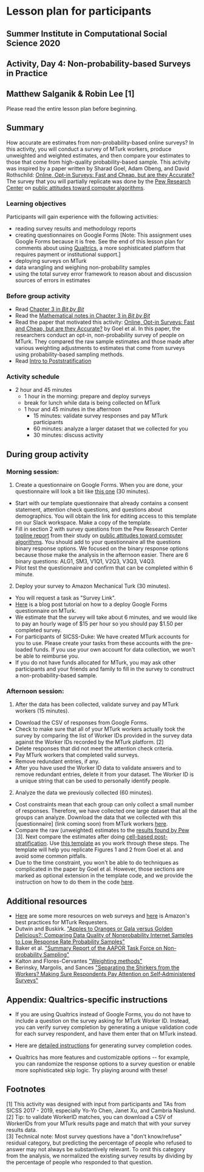 # Lesson plan for participants
## Summer Institute in Computational Social Science 2020
## Activity, Day 4: Non-probability-based Surveys in Practice
## Matthew Salganik & Robin Lee [1]

Please read the entire lesson plan before beginning.

## Summary

How accurate are estimates from non-probability-based online surveys? In this activity, you will conduct a survey of MTurk workers, produce unweighted and weighted estimates, and then compare your estimates to those that come from high-quality probability-based sample. This activity was inspired by a paper written by Sharad Goel, Adam Obeng, and David Rothschild: [Online, Opt-in Surveys: Fast and Cheap, but are they Accurate?](https://5harad.com/papers/dirtysurveys.pdf) The survey that you will partially replicate was done by the [Pew Research Center](https://www.pewresearch.org/) on [public attitudes toward computer algorithms](https://www.pewresearch.org/internet/2018/11/16/public-attitudes-toward-computer-algorithms/).

### Learning objectives

Participants will gain experience with the following activities:
- reading survey results and methodology reports
- creating questionnaires on Google Forms [Note: This assignment uses Google Forms because it is free. See the end of this lesson plan for comments about using [Qualtrics](https://www.qualtrics.com/), a more sophisticated platform that requires payment or institutional support.]
- deploying surveys on MTurk
- data wrangling and weighing non-probability samples
- using the total survey error framework to reason about and discussion sources of errors in estimates

### Before group activity

- Read [Chapter 3 in *Bit by Bit*](https://www.bitbybitbook.com/en/1st-ed/asking-questions/)
- Read the [Mathematical notes in Chapter 3 in *Bit by Bit*](https://www.bitbybitbook.com/en/1st-ed/asking-questions/sampling-mathematical/)
- Read the paper that motivated this activity: [Online, Opt-in Surveys: Fast and Cheap, but are they Accurate?](https://5harad.com/papers/dirtysurveys.pdf) by Goel et al. In this paper, the researchers conduct an opt-in, non-probability survey of people on MTurk. They compared the raw sample estimates and those made after various weighting adjustments to estimates that come from surveys using probability-based sampling methods.
- Read [Intro to Poststratification](https://github.com/compsocialscience/summer-institute/blob/master/2020/materials/day4-surveys/activity/introduction_to_poststratificiation.md)

### Activity schedule
- 2 hour and 45 minutes
    - 1 hour in the morning: prepare and deploy surveys
    - break for lunch while data is being collected on MTurk
    - 1 hour and 45 minutes in the afternoon
      - 15 minutes: validate survey responses and pay MTurk participants
      - 60 minutes: analyze a larger dataset that we collected for you
      - 30 minutes: discuss activity

## During group activity
### Morning session:
1. Create a questionnaire on Google Forms. When you are done, your questionnaire will look a bit like [this one](https://docs.google.com/forms/d/e/1FAIpQLSeBrHa4c5r_DcewQJWE9vrAeqpfN7mxx9QWZO852ItAOL22tA/viewform) (30 minutes).
  - Start with our template questionnaire that already contains a consent statement, attention check questions, and questions about demographics. You will obtain the link for editing access to this template on our Slack workspace. Make a copy of the template.
  - Fill in section 2 with survey questions from the Pew Research Center [topline report](https://www.pewresearch.org/internet/wp-content/uploads/sites/9/2018/11/PI_2018.11.16_algorithms_TOPLINE.pdf) from their study on [public attitudes toward computer algorithms](https://www.pewresearch.org/internet/2018/11/16/public-attitudes-toward-computer-algorithms/). You should add to your questionnaire all the questions binary response options. We focused on the binary response options because those make the analysis in the afternoon easier.  There are 6 binary questions: ALG1, SM3, V1Q1, V2Q3, V3Q3, V4Q3.
  - Pilot test the questionnaire and confirm that can be completed within 6 minute.

2. Deploy your survey to Amazon Mechanical Turk (30 minutes).
  - You will request a task as "Survey Link".
  - [Here](https://blog.mturk.com/tutorial-getting-great-survey-results-from-mturk-and-google-forms-da4993d878df) is a blog post tutorial on how to a deploy Google Forms questionnaire on MTurk.
  - We estimate that the survey will take about 6 minutes, and we would like to pay an hourly wage of $15 per hour so you should pay $1.50 per completed survey.
  - For participants of SICSS-Duke: We have created MTurk accounts for you to use. Please create your tasks from these accounts with the pre-loaded funds. If you use your own account for data collection, we won't be able to reimburse you.
  - If you do not have funds allocated for MTurk, you may ask other participants and your friends and family to fill in the survey to construct a non-probability-based sample.

### Afternoon session:
1. After the data has been collected, validate survey and pay MTurk workers (15 minutes).
  - Download the CSV of responses from Google Forms.
  - Check to make sure that all of your MTurk workers actually took the survey by comparing the list of Worker IDs provided in the survey data against the Worker IDs recorded by the MTurk platform. [2]
  - Delete responses that did not meet the attention check criteria.
  - Pay MTurk workers that completed valid surveys.
  - Remove redundant entries, if any.
  - After you have used the Worker ID data to validate answers and to remove redundant entries, delete it from your dataset. The Worker ID is a unique string that can be used to personally identify people.

2. Analyze the data we previously collected (60 minutes).
  - Cost constraints mean that each group can only collect a small number of responses.  Therefore, we have collected one large dataset that all the groups can analyze. Download the data that we collected with this [questionnaire] (link coming soon) from MTurk workers [here](https://docs.google.com/forms/d/e/1FAIpQLSeBrHa4c5r_DcewQJWE9vrAeqpfN7mxx9QWZO852ItAOL22tA/viewform).
  - Compare the raw (unweighted) estimates to the [results found by Pew](pew_benchmark_question_source_sicss_2020.csv) [3]. Next compare the estimates after doing [cell-based post-stratification](homogeneous-response-propensities-within-groups). Use [this template](survey_activity_2020_template.Rmd) as you work through these steps.  The template will help you replicate Figures 1 and 2 from Goel et al. and avoid some common pitfalls.
  - Due to the time constraint, you won't be able to do techniques as complicated in the paper by Goel et al. However, those sections are marked as optional extension in the template code, and we provide the instruction on how to do them in the code [here](survey_activity_2020_solution.Rmd).

## Additional resources
  - [Here](https://psrc.princeton.edu/our-services/using-mturk) are some more resources on web surveys and [here](https://mturkpublic.s3.amazonaws.com/docs/MTURK_BP.pdf) is Amazon's best practices for MTurk Requesters.
  - Dutwin and Buskirk. ["Apples to Oranges or Gala versus Golden Delicious?: Comparing Data Quality of Nonprobability Internet Samples to Low Response Rate Probability Samples"](https://academic.oup.com/poq/article/81/S1/213/3749202/Apples-to-Oranges-or-Gala-versus-Golden-Delicious)
  - Baker et al. ["Summary Report of the AAPOR Task Force on Non-probability Sampling"](https://academic.oup.com/jssam/article/1/2/90/941418/Summary-Report-of-the-AAPOR-Task-Force-on-Non)
  - Kalton and Flores-Cervantes ["Weighting methods"](http://www.jos.nu/Articles/abstract.asp?article=192081)
  - Berinsky, Margolis, and Sances ["Separating the Shirkers from the Workers? Making Sure Respondents Pay Attention on Self‐Administered Surveys"](https://doi.org/10.1111/ajps.12081)

## Appendix: Qualtrics-specific instructions
-   If you are using Qualtrics instead of Google Forms, you do not have to include a question on the survey asking for MTurk Worker ID. Instead, you can verify survey completion by generating a unique validation code for each survey respondent, and have them enter that on MTurk instead.

-   Here are [detailed instructions](https://blog.mturk.com/getting-great-survey-results-from-mturk-and-qualtrics-be1704ff9786) for generating survey completion codes.

-   Qualtrics has more features and customizable options -- for example, you can randomize the response options to a survey question or enable more sophisticated skip logic. Try playing around with these!

## Footnotes
[1] This activity was designed with input from participants and TAs from SICSS 2017 - 2019, especially Yo-Yo Chen, Janet Xu, and Cambria Naslund.  
[2] Tip: to validate WorkerID matches, you can download a CSV of WorkerIDs from your MTurk results page and match that with your survey results data.  
[3] Technical note: Most survey questions have a "don't know/refuse" residual category, but predicting the percentage of people who refused to answer may not always be substantively relevant. To omit this category from the analysis, we normalized the existing survey results by dividing by the percentage of people who responded to that question.  
